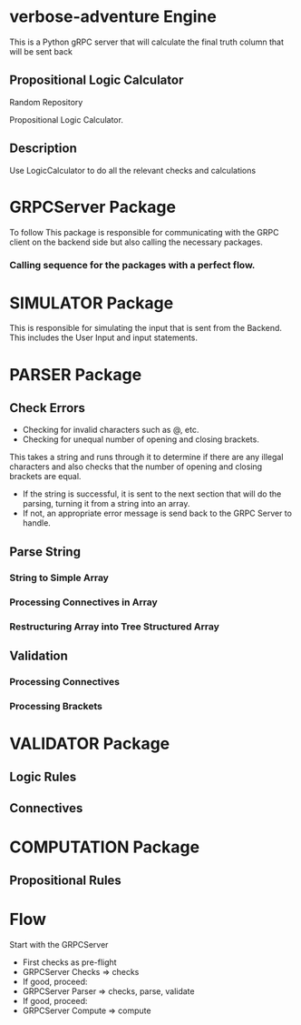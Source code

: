 # verbose-adventure Engine

This is a Python gRPC server that will calculate the final truth column that 
will be sent back

## Propositional Logic Calculator

Random Repository

Propositional Logic Calculator.

## Description
Use LogicCalculator to do all the relevant checks and calculations


# GRPCServer Package
To follow
This package is responsible for communicating with the GRPC client on the backend
side but also calling the necessary packages.

### Calling sequence for the packages with a perfect flow.


# SIMULATOR Package
This is responsible for simulating the input that is sent from the Backend. This
includes the User Input and input statements.


# PARSER Package
## Check Errors
- Checking for invalid characters such as @, etc.
- Checking for unequal number of opening and closing brackets.

This takes a string and runs through it to determine if there are any illegal
characters and also checks that the number of opening and closing brackets
are equal. 

- If the string is successful, it is sent to the next section that will do the 
parsing, turning it from a string into an array.
- If not, an appropriate error message is send back to the GRPC Server to handle.

## Parse String
### String to Simple Array

### Processing Connectives in Array

### Restructuring Array into Tree Structured Array


## Validation
### Processing Connectives

### Processing Brackets


# VALIDATOR Package
## Logic Rules

## Connectives


# COMPUTATION Package
## Propositional Rules

##

# Flow
Start with the GRPCServer

- First checks as pre-flight
- GRPCServer Checks => checks
- If good, proceed:
- GRPCServer Parser => checks, parse, validate
- If good, proceed:
- GRPCServer Compute => compute
